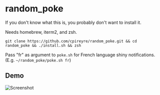 # random_poke

If you don't know what this is, you probably don't want to install it.

Needs homebrew, iterm2, and zsh.

```git clone https://github.com/cpireyre/random_poke.git && cd random_poke && ./install.sh && zsh```

Pass "fr" as argument to `poke.sh` for French language shiny notifications.
(E.g. `~/random_poke/poke.sh fr`)

## Demo

![Screenshot](demo.png?raw=true "A pokémon in the shell")
